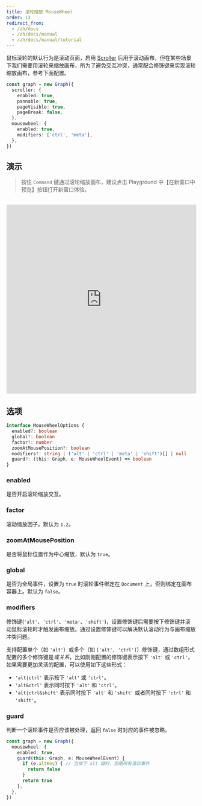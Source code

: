 ```yaml
---
title: 滚轮缩放 MouseWheel
order: 13
redirect_from:
  - /zh/docs
  - /zh/docs/manual
  - /zh/docs/manual/tutorial
---
```


鼠标滚轮的默认行为是滚动页面，启用 [Scroller](./scroller) 后用于滚动画布，但在某些场景下我们需要用滚轮来缩放画布，所为了避免交互冲突，通常配合修饰键来实现滚轮缩放画布，参考下面配置。

```ts
const graph = new Graph({
  scroller: {
    enabled: true,
    pannable: true,
    pageVisible: true,
    pageBreak: false,
  },
  mousewheel: {
    enabled: true,
    modifiers: ['ctrl', 'meta'],
  },
})
```

## 演示

> 按住 `Command` 键通过滚轮缩放画布，建议点击 Playground 中【在新窗口中预览】按钮打开新窗口体验。

<iframe
  src="https://codesandbox.io/embed/x6-playground-mousewheel-zwj4v?fontsize=14&hidenavigation=1&theme=light&view=preview"
  style="width:100%; height:500px; border:1px solid #f0f0f0; border-radius: 4px; overflow:hidden; margin-top: 16px;"
  title="x6-playground-mousewheel"
  allow="accelerometer; ambient-light-sensor; camera; encrypted-media; geolocation; gyroscope; hid; microphone; midi; payment; usb; vr; xr-spatial-tracking"
  sandbox="allow-autoplay allow-forms allow-modals allow-popups allow-presentation allow-same-origin allow-scripts"
></iframe>

## 选项

```ts
interface MouseWheelOptions {
  enabled?: boolean
  global?: boolean
  factor?: number
  zoomAtMousePosition?: boolean
  modifiers?: string | ('alt' | 'ctrl' | 'meta' | 'shift')[] | null
  guard?: (this: Graph, e: MouseWheelEvent) => boolean
}
```

### enabled

是否开启滚轮缩放交互。

### factor

滚动缩放因子。默认为 `1.2`。

### zoomAtMousePosition

是否将鼠标位置作为中心缩放，默认为 `true`。

### global

是否为全局事件，设置为 `true` 时滚轮事件绑定在 `Document` 上，否则绑定在画布容器上。默认为 `false`。

### modifiers

修饰键(`'alt'`、`'ctrl'`、`'meta'`、`'shift'`)，设置修饰键后需要按下修饰键并滚动鼠标滚轮时才触发画布缩放。通过设置修饰键可以解决默认滚动行为与画布缩放冲突问题。

支持配置单个（如 `'alt'`）或多个（如 `['alt', 'ctrl']`）修饰键，通过数组形式配置的多个修饰键是*或关系*，比如刚刚配置的修饰键表示按下 `'alt'` 或 `'ctrl'`，如果需要更加灵活的配置，可以使用如下这些形式：

- `'alt|ctrl'` 表示按下 `'alt'` 或 `'ctrl'`。
- `'alt&ctrl'` 表示同时按下 `'alt'` 和 `'ctrl'`。
- `'alt|ctrl&shift'` 表示同时按下 `'alt'` 和 `'shift'` 或者同时按下 `'ctrl'` 和 `'shift'`。

### guard

判断一个滚轮事件是否应该被处理，返回 `false` 时对应的事件被忽略。

```ts
const graph = new Graph({
  mousewheel: {
    enabled: true,
    guard(this: Graph, e: MouseWheelEvent) {
      if (e.altKey) { // 当按下 alt 键时，忽略所有滚动事件
        return false 
      }
      return true
    },
  },
})
```
